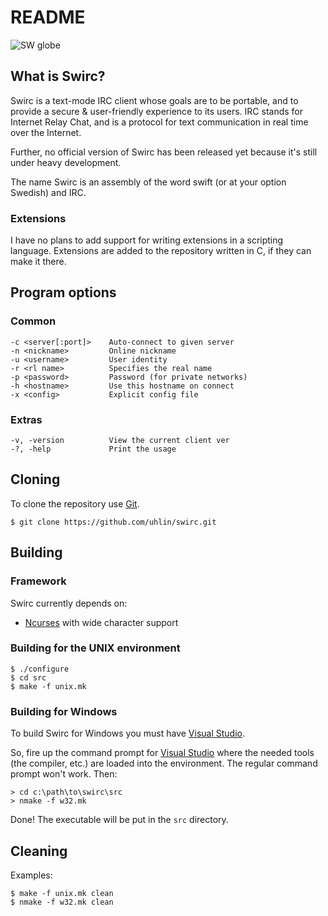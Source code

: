 # README #

![SW globe](http://hem.bredband.net/markuhli/swirc/sw-globe.png)

## What is Swirc? ##

Swirc is a text-mode IRC client whose goals are to be portable, and to
provide a secure & user-friendly experience to its users.  IRC stands
for Internet Relay Chat, and is a protocol for text communication in
real time over the Internet.

Further, no official version of Swirc has been released yet because
it's still under heavy development.

The name Swirc is an assembly of the word swift (or at your option
Swedish) and IRC.

### Extensions ###

I have no plans to add support for writing extensions in a scripting
language. Extensions are added to the repository written in C, if they
can make it there.

## Program options ##

### Common ###

    -c <server[:port]>    Auto-connect to given server
    -n <nickname>         Online nickname
    -u <username>         User identity
    -r <rl name>          Specifies the real name
    -p <password>         Password (for private networks)
    -h <hostname>         Use this hostname on connect
    -x <config>           Explicit config file

### Extras ###

    -v, -version          View the current client ver
    -?, -help             Print the usage

## Cloning ##

To clone the repository use [Git](https://git-scm.com).

    $ git clone https://github.com/uhlin/swirc.git

## Building ##

### Framework ###

Swirc currently depends on:

* [Ncurses](https://www.gnu.org/software/ncurses/ncurses.html) with wide character support

### Building for the UNIX environment ###

    $ ./configure
    $ cd src
    $ make -f unix.mk

### Building for Windows ###

To build Swirc for Windows you must have [Visual Studio](http://www.visualstudio.com/).

So, fire up the command prompt for [Visual Studio](http://www.visualstudio.com/)
where the needed tools (the compiler, etc.) are loaded into the
environment. The regular command prompt won't work. Then:

    > cd c:\path\to\swirc\src
    > nmake -f w32.mk

Done! The executable will be put in the `src` directory.

## Cleaning ##

Examples:

    $ make -f unix.mk clean
    $ nmake -f w32.mk clean
